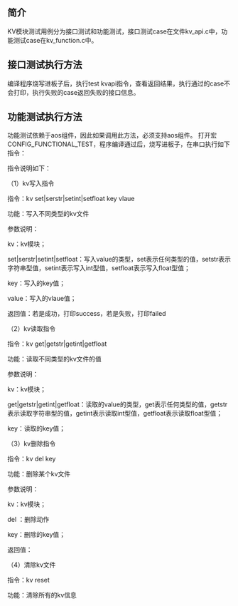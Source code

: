 ## 简介

KV模块测试用例分为接口测试和功能测试，接口测试case在文件kv_api.c中，功能测试case在kv_function.c中。

## 接口测试执行方法

编译程序烧写进板子后，执行test kvapi指令，查看返回结果，执行通过的case不会打印，执行失败的case返回失败的接口信息。

## 功能测试执行方法

功能测试依赖于aos组件，因此如果调用此方法，必须支持aos组件。
打开宏CONFIG_FUNCTIONAL_TEST，程序编译通过后，烧写进板子，在串口执行如下指令：

指令说明如下：

（1）kv写入指令

指令：kv set|serstr|setint|setfloat key vlaue

功能：写入不同类型的kv文件

参数说明：

kv：kv模块；

set|serstr|setint|setfloat：写入value的类型，set表示任何类型的值，setstr表示字符串型值，setint表示写入int型值，setfloat表示写入float型值；

key：写入的key值；

value：写入的vlaue值；

返回值：若是成功，打印success，若是失败，打印failed

（2）kv读取指令

指令：kv get|getstr|getint|getfloat

功能：读取不同类型的kv文件的值

参数说明：

kv：kv模块；

get|getstr|getint|getfloat：读取的value的类型，get表示任何类型的值，getstr表示读取字符串型的值，getint表示读取int型值，getfloat表示读取float型值；

key：读取的key值；

（3）kv删除指令

指令：kv del key

功能：删除某个kv文件

参数说明：

kv：kv模块；

del ：删除动作

key：删除的key值；

返回值：

（4）清除kv文件

指令：kv reset

功能：清除所有的kv信息